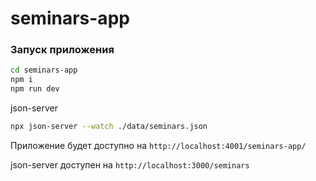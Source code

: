 # seminars-app

### Запуск приложения

```bash
cd seminars-app
npm i
npm run dev
```

json-server

```bash
npx json-server --watch ./data/seminars.json
```

Приложение будет доступно на `http://localhost:4001/seminars-app/`

json-server доступен на `http://localhost:3000/seminars`
